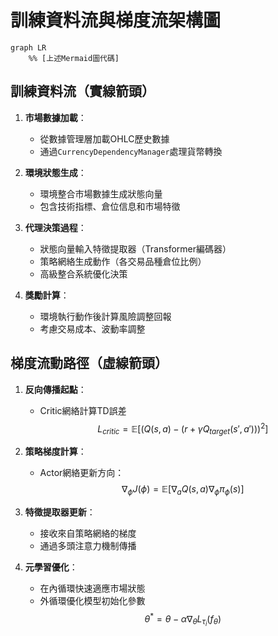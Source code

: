 # 訓練資料流與梯度流架構圖

```mermaid
graph LR
    %% [上述Mermaid圖代碼]
```

## 訓練資料流（實線箭頭）
1. **市場數據加載**：
   - 從數據管理層加載OHLC歷史數據
   - 通過`CurrencyDependencyManager`處理貨幣轉換

2. **環境狀態生成**：
   - 環境整合市場數據生成狀態向量
   - 包含技術指標、倉位信息和市場特徵

3. **代理決策過程**：
   - 狀態向量輸入特徵提取器（Transformer編碼器）
   - 策略網絡生成動作（各交易品種倉位比例）
   - 高級整合系統優化決策

4. **獎勵計算**：
   - 環境執行動作後計算風險調整回報
   - 考慮交易成本、波動率調整

## 梯度流動路徑（虛線箭頭）
1. **反向傳播起點**：
   - Critic網絡計算TD誤差
   $$L_{critic} = \mathbb{E}[(Q(s,a) - (r + \gamma Q_{target}(s',a')))^2]$$

2. **策略梯度計算**：
   - Actor網絡更新方向：
   $$\nabla_\phi J(\phi) = \mathbb{E}[\nabla_a Q(s,a) \nabla_\phi \pi_\phi(s)]$$

3. **特徵提取器更新**：
   - 接收來自策略網絡的梯度
   - 通過多頭注意力機制傳播

4. **元學習優化**：
   - 在內循環快速適應市場狀態
   - 外循環優化模型初始化參數
   $$\theta^* = \theta - \alpha \nabla_\theta L_{\tau_i}(f_\theta)$$